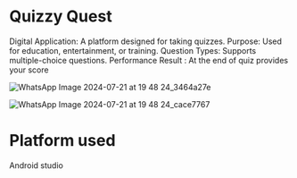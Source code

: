 # Quizzy Quest

Digital Application: A platform designed for taking quizzes.
Purpose: Used for education, entertainment, or training.
 Question Types: Supports multiple-choice questions.
Performance Result : At the end of quiz provides your score


![WhatsApp Image 2024-07-21 at 19 48 24_3464a27e](https://github.com/user-attachments/assets/d6b24e37-ad78-414f-a5d6-fbe9f7aa91f1)

![WhatsApp Image 2024-07-21 at 19 48 24_cace7767](https://github.com/user-attachments/assets/fbb2c77d-6247-4c54-82be-e15dfb89e46d)

# Platform used
Android studio




